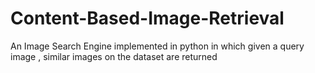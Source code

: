 # Content-Based-Image-Retrieval
An Image Search Engine implemented in python in which given a query image , similar images on the dataset are returned
